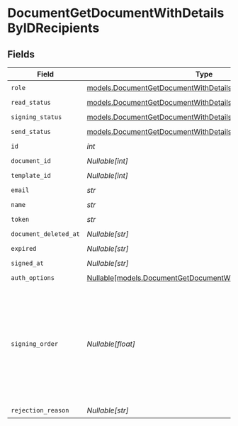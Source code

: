 # DocumentGetDocumentWithDetailsByIDRecipients


## Fields

| Field                                                                                                                        | Type                                                                                                                         | Required                                                                                                                     | Description                                                                                                                  |
| ---------------------------------------------------------------------------------------------------------------------------- | ---------------------------------------------------------------------------------------------------------------------------- | ---------------------------------------------------------------------------------------------------------------------------- | ---------------------------------------------------------------------------------------------------------------------------- |
| `role`                                                                                                                       | [models.DocumentGetDocumentWithDetailsByIDRole](../models/documentgetdocumentwithdetailsbyidrole.md)                         | :heavy_check_mark:                                                                                                           | N/A                                                                                                                          |
| `read_status`                                                                                                                | [models.DocumentGetDocumentWithDetailsByIDReadStatus](../models/documentgetdocumentwithdetailsbyidreadstatus.md)             | :heavy_check_mark:                                                                                                           | N/A                                                                                                                          |
| `signing_status`                                                                                                             | [models.DocumentGetDocumentWithDetailsByIDSigningStatus](../models/documentgetdocumentwithdetailsbyidsigningstatus.md)       | :heavy_check_mark:                                                                                                           | N/A                                                                                                                          |
| `send_status`                                                                                                                | [models.DocumentGetDocumentWithDetailsByIDSendStatus](../models/documentgetdocumentwithdetailsbyidsendstatus.md)             | :heavy_check_mark:                                                                                                           | N/A                                                                                                                          |
| `id`                                                                                                                         | *int*                                                                                                                        | :heavy_check_mark:                                                                                                           | N/A                                                                                                                          |
| `document_id`                                                                                                                | *Nullable[int]*                                                                                                              | :heavy_check_mark:                                                                                                           | N/A                                                                                                                          |
| `template_id`                                                                                                                | *Nullable[int]*                                                                                                              | :heavy_check_mark:                                                                                                           | N/A                                                                                                                          |
| `email`                                                                                                                      | *str*                                                                                                                        | :heavy_check_mark:                                                                                                           | N/A                                                                                                                          |
| `name`                                                                                                                       | *str*                                                                                                                        | :heavy_check_mark:                                                                                                           | N/A                                                                                                                          |
| `token`                                                                                                                      | *str*                                                                                                                        | :heavy_check_mark:                                                                                                           | N/A                                                                                                                          |
| `document_deleted_at`                                                                                                        | *Nullable[str]*                                                                                                              | :heavy_check_mark:                                                                                                           | N/A                                                                                                                          |
| `expired`                                                                                                                    | *Nullable[str]*                                                                                                              | :heavy_check_mark:                                                                                                           | N/A                                                                                                                          |
| `signed_at`                                                                                                                  | *Nullable[str]*                                                                                                              | :heavy_check_mark:                                                                                                           | N/A                                                                                                                          |
| `auth_options`                                                                                                               | [Nullable[models.DocumentGetDocumentWithDetailsByIDAuthOptions]](../models/documentgetdocumentwithdetailsbyidauthoptions.md) | :heavy_check_mark:                                                                                                           | N/A                                                                                                                          |
| `signing_order`                                                                                                              | *Nullable[float]*                                                                                                            | :heavy_check_mark:                                                                                                           | The order in which the recipient should sign the document. Only works if the document is set to sequential signing.          |
| `rejection_reason`                                                                                                           | *Nullable[str]*                                                                                                              | :heavy_check_mark:                                                                                                           | N/A                                                                                                                          |